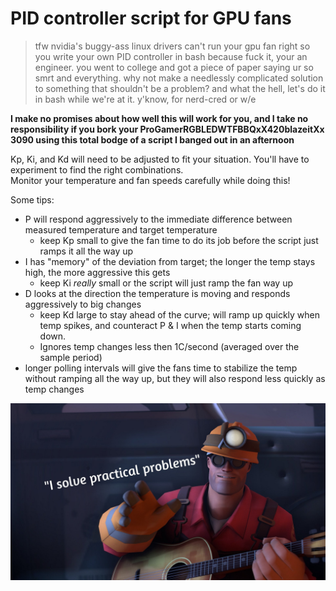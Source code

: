 # PID controller script for GPU fans

> tfw nvidia's buggy-ass linux drivers can't run your gpu fan right so you write your own PID controller in bash because fuck it, your an engineer. you went to college and got a piece of paper saying ur so smrt and everything. why not make a needlessly complicated solution to something that shouldn't be a problem? and what the hell, let's do it in bash while we're at it. y'know, for nerd-cred or w/e

**I make no promises about how well this will work for you, and I take no responsibility if you bork your ProGamerRGBLEDWTFBBQxX420blazeitXx 3090 using this total bodge of a script I banged out in an afternoon**

Kp, Ki, and Kd will need to be adjusted to fit your situation. You'll have to experiment to find the right combinations.  
Monitor your temperature and fan speeds carefully while doing this!

Some tips:
- P will respond aggressively to the immediate difference between measured temperature and target temperature
  - keep Kp small to give the fan time to do its job before the script just ramps it all the way up
- I has "memory" of the deviation from target; the longer the temp stays high, the more aggressive this gets
  - keep Ki _really_ small or the script will just ramp the fan way up
- D looks at the direction the temperature is moving and responds aggressively to big changes
  - keep Kd large to stay ahead of the curve; will ramp up quickly when temp spikes, and counteract P & I when the temp starts coming down.
  - Ignores temp changes less then 1C/second (averaged over the sample period)
- longer polling intervals will give the fans time to stabilize the temp without ramping all the way up, but they will also respond less quickly as temp changes

![](docs/engineer.jpg)
